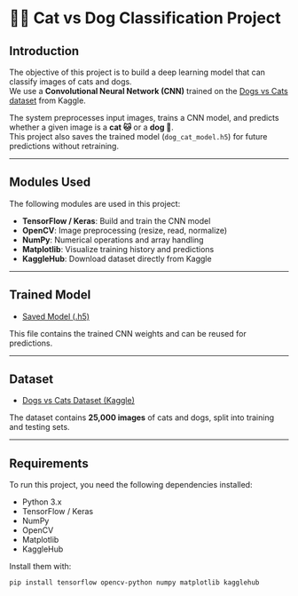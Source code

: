 # 🐶🐱 Cat vs Dog Classification Project

## Introduction
The objective of this project is to build a deep learning model that can classify images of cats and dogs.  
We use a **Convolutional Neural Network (CNN)** trained on the [Dogs vs Cats dataset](https://www.kaggle.com/datasets/salader/dogs-vs-cats) from Kaggle.  

The system preprocesses input images, trains a CNN model, and predicts whether a given image is a **cat 🐱** or a **dog 🐶**.  
This project also saves the trained model (`dog_cat_model.h5`) for future predictions without retraining.

---

## Modules Used

The following modules are used in this project:

- **TensorFlow / Keras**: Build and train the CNN model  
- **OpenCV**: Image preprocessing (resize, read, normalize)  
- **NumPy**: Numerical operations and array handling  
- **Matplotlib**: Visualize training history and predictions  
- **KaggleHub**: Download dataset directly from Kaggle  

---

## Trained Model

- [Saved Model (.h5)](dog_cat_model.h5)  

This file contains the trained CNN weights and can be reused for predictions.

---

## Dataset

- [Dogs vs Cats Dataset (Kaggle)](https://www.kaggle.com/datasets/salader/dogs-vs-cats)  

The dataset contains **25,000 images** of cats and dogs, split into training and testing sets.  

---

## Requirements

To run this project, you need the following dependencies installed:

- Python 3.x  
- TensorFlow / Keras  
- NumPy  
- OpenCV  
- Matplotlib  
- KaggleHub  

Install them with:
```bash
pip install tensorflow opencv-python numpy matplotlib kagglehub
